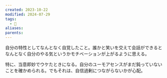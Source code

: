 ```yaml
---
created: 2023-10-22
modified: 2024-07-29
tags:
  - 💭
aliases: 
parents: 
---
```

自分の特性としてなんとなく自覚したこと。誰かと笑いを交えて会話ができるとなんとなく自分のやる気というかモチベーションが上がるように思える。

特に、当意即妙でウケたときになる。自分のユーモアセンスがまだ鈍っていないことを確かめられる。でもそれは、自信過剰につながらないかが心配。